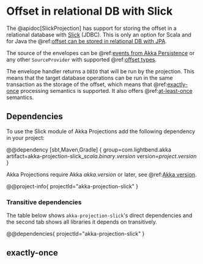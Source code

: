 # Offset in relational DB with Slick

The @apidoc[SlickProjection] has support for storing the offset in a relational database with
[Slick](http://scala-slick.org) (JDBC). This is only an option for Scala and for Java the
@ref:[offset can be stored in relational DB with JPA](jpa.md).

The source of the envelopes can be @ref:[events from Akka Persistence](eventsourced.md) or any other `SourceProvider`
with supported @ref:[offset types](#offset-types).

The envelope handler returns a `DBIO` that will be run by the projection. This means that the target database
operations can be run in the same transaction as the storage of the offset, which means that @ref:[exactly-once](#exactly-once)
processing semantics is supported. It also offers @ref:[at-least-once](#at-least-once) semantics.

## Dependencies

To use the Slick module of Akka Projections add the following dependency in your project:

@@dependency [sbt,Maven,Gradle] {
  group=com.lightbend.akka
  artifact=akka-projection-slick_$scala.binary.version$
  version=$project.version$
}

Akka Projections require Akka $akka.version$ or later, see @ref:[Akka version](overview.md#akka-version).

@@project-info{ projectId="akka-projection-slick" }

### Transitive dependencies

The table below shows `akka-projection-slick`'s direct dependencies and the second tab shows all libraries it depends on transitively.

@@dependencies{ projectId="akka-projection-slick" }

## exactly-once

The offset is stored in the same transaction as the `DBIO` returned from the `handler`, which means exactly-once
processing semantics if the projection is restarted from previously stored offset.

Scala
:  @@snip [SlickProjectionDocExample.scala](/examples/src/test/scala/docs/slick/SlickProjectionDocExample.scala) { #projection-imports #exactlyOnce }

## at-least-once

The offset is stored after the envelope has been processed and giving at-least-once processing semantics.
This means that if the projection is restarted from a previously stored offset some elements may be processed more
than once.

Scala
:  @@snip [SlickProjectionDocExample.scala](/examples/src/test/scala/docs/slick/SlickProjectionDocExample.scala) { #atLeastOnce }

The `saveOffsetAfterEnvelopes` and `saveOffsetAfterDuration` parameters control how often the offset is stored.
There is a performance benefit of not storing the offset too often but the drawback is that there can be more
duplicates when the projection that will be processed again when the projection is restarted.

The @ref:[`ShoppingCartHandler` is shown below](#handler).

## Grouping

The envelopes can be grouped before processing, which can be useful for batch updates.

TODO: Implementation in progress, see [PR #118](https://github.com/akka/akka-projection/pull/118)

## Handler

It's in the @apidoc[SlickHandler] that you implement the processing of each envelope. It's essentially a function
from `Envelope` to `DBIO[Done]`. The returned `DBIO` is run by the projection.

A handler that is consuming `ShoppingCart.Event` from `eventsByTag` can look like this:

Scala
:  @@snip [SlickProjectionDocExample.scala](/examples/src/test/scala/docs/slick/SlickProjectionDocExample.scala) { #handler-imports #handler }

where the `OrderRepository` is:

Scala
:  @@snip [SlickProjectionDocExample.scala](/examples/src/test/scala/docs/slick/SlickProjectionDocExample.scala) { #repository }

with the Slick `DatabaseConfig`:

Scala
:  @@snip [SlickProjectionDocExample.scala](/examples/src/test/scala/docs/slick/SlickProjectionDocExample.scala) { #db-config }

Such simple handlers can also be defined as plain functions via the helper `SlickHandler.apply` factory method.

### Stateful handler

The `SlickHandler` can be stateful, with variables and mutable data structures. It is invoked by the `Projection` machinery
one envelope at a time and visibility guarantees between the invocations are handled automatically, i.e. no volatile
or other concurrency primitives are needed for managing the state as long as it's not accessed by other threads
than the one that called `process`.

@@@ note

It is important that the `Handler` instance is not shared between several `Projection` instances,
because then it would be invoked concurrently, which is not how it is intended to be used. Each `Projection`
instance should use a new `Handler` instance.  

@@@

### Handler lifecycle

You can override the `start` and `stop` methods of the @apidoc[SlickHandler] to implement initialization
before first envelope is processed and resource cleanup when the projection is stopped.
Those methods are also called when the `Projection` is restarted after failure.

## Schema

The database schema for the offset storage table:

```
create table if not exists "AKKA_PROJECTION_OFFSET_STORE" (
  "PROJECTION_NAME" CHAR(255) NOT NULL,
  "PROJECTION_KEY" CHAR(255) NOT NULL,
  "OFFSET" CHAR(255) NOT NULL,
  "MANIFEST" VARCHAR(4) NOT NULL,
  "MERGEABLE" BOOLEAN NOT NULL,
  "LAST_UPDATED" TIMESTAMP(9) WITH TIME ZONE NOT NULL);

alter table "AKKA_PROJECTION_OFFSET_STORE" add constraint "PK_PROJECTION_ID" primary key("PROJECTION_NAME","PROJECTION_KEY");
```

## Offset types

The supported offset types of the `SlickProjection` are:

* `akka.persistence.query.Offset` types from @ref:[events from Akka Persistence](eventsourced.md)
* `MergeableOffset` that is used for @ref:[messages from Kafka](kafka.md)
* `String`
* @scala[`Int`]@java[Integer]
* `Long`

## Configuration

@@snip [reference.conf](/akka-projection-slick/src/main/resources/reference.conf)
